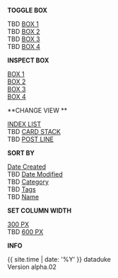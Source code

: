 
**TOGGLE BOX**

TBD [BOX 1](/blog1/index.html)  
TBD [BOX 2](/blog2/index.html)  
TBD [BOX 3](/blog3/index.html)  
TBD [BOX 4](/blog4/index.html)

**INSPECT BOX**

[BOX 1](/blog1/index.html)  
[BOX 2](/blog2/index.html)  
[BOX 3](/blog3/index.html)  
[BOX 4](/blog4/index.html)  

**CHANGE VIEW **

[INDEX LIST](/name.html)  
TBD  [CARD STACK](/name.html)  
TBD  [POST LINE](/name.html)  

**SORT BY**

[Date Created](/datecreated.html)  
TBD [Date Modified](/datemodified.html)  
TBD [Category](/category.html)  
TBD [Tags](/tags.html)  
TBD [Name](/name.html)  

**SET COLUMN WIDTH**

[300 PX](/tags.html)  
TBD [600 PX](/name.html) 

**INFO**

{{ site.time | date: '%Y' }} dataduke  
Version alpha.02